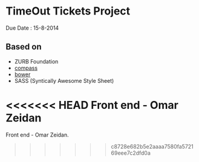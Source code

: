 # TimeOut Tickets Project
Due Date : 15-8-2014

## Based on

  * ZURB Foundation
  * [compass](http://compass-style.org/)
  * [bower](http://bower.io)
  * SASS (Syntically Awesome Style Sheet)

<<<<<<< HEAD
Front end - Omar Zeidan
=======
Front end - Omar Zeidan.

>>>>>>> c8728e682b5e2aaaa7580fa572169eee7c2dfd0a

